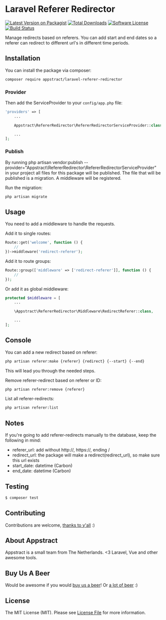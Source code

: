 # Laravel Referer Redirector

[![Latest Version on Packagist](https://img.shields.io/packagist/v/appstract/laravel-referer-redirector.svg?style=flat-square)](https://packagist.org/packages/appstract/laravel-referer-redirector)
[![Total Downloads](https://img.shields.io/packagist/dt/appstract/laravel-referer-redirector.svg?style=flat-square)](https://packagist.org/packages/appstract/laravel-referer-redirector)
[![Software License](https://img.shields.io/badge/license-MIT-brightgreen.svg?style=flat-square)](LICENSE.md)
[![Build Status](https://img.shields.io/travis/appstract/laravel-referer-redirector/master.svg?style=flat-square)](https://travis-ci.org/appstract/laravel-referer-redirector)

Manage redirects based on referers. You can add start and end dates so a referer can redirect to different url's in different time periods.

## Installation

You can install the package via composer:

```bash
composer require appstract/laravel-referer-redirector
```

### Provider

Then add the ServiceProvider to your `config/app.php` file:

```php
'providers' => [
    ...

    Appstract\RefererRedirector\RefererRedirectorServiceProvider::class

    ...
];
```

### Publish

By running php artisan vendor:publish --provider="Appstract\RefererRedirector\RefererRedirectorServiceProvider" in your project all files for this package will be published. The file that will be published is a migration. A middleware will be registered.

Run the migration:
``` bash
php artisan migrate
```

## Usage

You need to add a middleware to handle the requests.

Add it to single routes:
```php
Route::get('welcome', function () {
    //
})->middleware('redirect-referer');
```

Add it to route groups:
```php
Route::group(['middleware' => ['redirect-referer']], function () {
    //
});
```

Or add it as global middleware:
```php
protected $middleware = [
    ...

    \Appstract\RefererRedirector\Middleware\RedirectReferer::class,

    ...
];
```

## Console
You can add a new redirect based on referer:
``` bash
php artisan referer:make {referer} {redirect} {--start} {--end}
```
This will lead you through the needed steps.


Remove referer-redirect based on referer or ID:
``` bash
php artisan referer:remove {referer}
```

List all referer-redirects:
``` bash
php artisan referer:list
```

## Notes

If you're going to add referer-redirects manually to the database, keep the following in mind:
* referer_url: add without http://, https://, ending /
* redirect_url: the package will make a redirect(redirect_url), so make sure this url exists
* start_date: datetime (Carbon)
* end_date: datetime (Carbon)

## Testing

```bash
$ composer test
```

## Contributing

Contributions are welcome, [thanks to y'all](https://github.com/appstract/laravel-referer-redirector/graphs/contributors) :)

## About Appstract

Appstract is a small team from The Netherlands. <3 Laravel, Vue and other awesome tools.

## Buy Us A Beer

Would be awesome if you would [buy us a beer](https://www.paypal.me/teamappstract/10)! Or [a lot of beer](https://www.patreon.com/appstract) :)

## License

The MIT License (MIT). Please see [License File](LICENSE.md) for more information.
